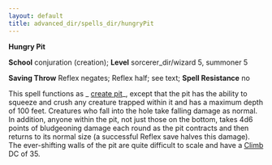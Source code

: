 ```yaml
---
layout: default
title: advanced_dir/spells_dir/hungryPit
---
```

 **Hungry Pit**

**School** conjuration (creation); **Level** sorcerer_dir/wizard 5, summoner 5

**Saving Throw** Reflex negates; Reflex half; see text; **Spell Resistance** no

This spell functions as _ [create pit](../createPit#_create-pit-)_, except that the pit has the ability to squeeze and crush any creature trapped within it and has a maximum depth of 100 feet. Creatures who fall into the hole take falling damage as normal. In addition, anyone within the pit, not just those on the bottom, takes 4d6 points of bludgeoning damage each round as the pit contracts and then returns to its normal size (a successful Reflex save halves this damage). The ever-shifting walls of the pit are quite difficult to scale and have a [Climb](../../../skills_dir/climb#_climb) DC of 35.

